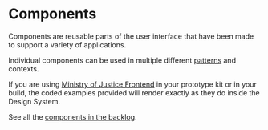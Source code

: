# Components

Components are reusable parts of the user interface that have been made to support a variety of applications.

Individual components can be used in multiple different [patterns](/patterns) and contexts.

If you are using [Ministry of Justice Frontend](https://github.com/ministryofjustice/moj-frontend) in your prototype kit or in your build, the coded examples provided will render exactly as they do inside the Design System.

See all the [components in the backlog](https://github.com/ministryofjustice/moj-design-system-backlog/issues).
